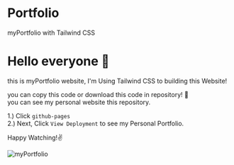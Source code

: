 # Portfolio
myPortfolio with Tailwind CSS

# Hello everyone 👋

this is myPortfolio website, I'm Using Tailwind CSS to building this Website!

you can copy this code or download this code in repository! 🙌 </br>
you can see my personal website this repository. </br>

1.) Click `github-pages` </br>
2.) Next, Click `View Deployment` to see my Personal Portfolio. </br>

Happy Watching!✌️

![myPortfolio](https://user-images.githubusercontent.com/93023359/196179468-4fc4237b-e76f-4f5b-8873-a2e2e2f49669.jpeg)




